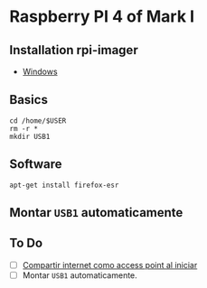 # Raspberry PI 4 of Mark I

## Installation rpi-imager
- [Windows](https://downloads.raspberrypi.org/imager/imager_latest.exe)

## Basics
```
cd /home/$USER
rm -r *
mkdir USB1
```

## Software
```
apt-get install firefox-esr
```

## Montar `USB1` automaticamente

## To Do

- [ ] [Compartir internet como access point al iniciar](./RPI4_AP.md)
- [ ] Montar `USB1` automaticamente.
